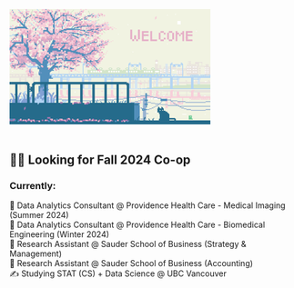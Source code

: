  <img src="gitcome.gif" width="70%"><br/><br/>
 
<h2><b> 👨‍💻 Looking for Fall 2024 Co-op </b></h2>

<h3><b> Currently: </b></h3>
 💼 Data Analytics Consultant @ Providence Health Care - Medical Imaging (Summer 2024) <br>
 💼 Data Analytics Consultant @ Providence Health Care - Biomedical Engineering (Winter 2024) <br>
 💼 Research Assistant @ Sauder School of Business (Strategy & Management)<br>
 💼 Research Assistant @ Sauder School of Business (Accounting)<br>
 ✍ Studying STAT (CS) + Data Science @ UBC Vancouver

<!---
tejassui/tejassui is a ✨ special ✨ repository because its `README.md` (this file) appears on your GitHub profile.
You can click the Preview link to take a look at your changes.
--->
